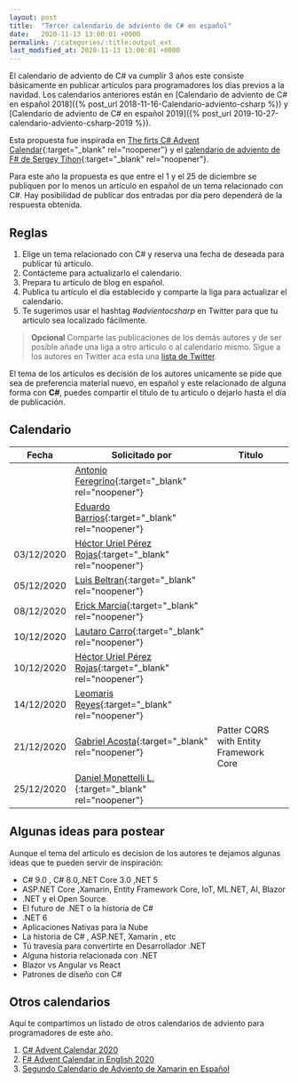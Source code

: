 ```yaml
---
layout: post
title:  "Tercer calendario de adviento de C# en español"
date:   2020-11-13 13:00:01 +0000
permalink: /:categories/:title:output_ext
last_modified_at: 2020-11-13 13:00:01 +0000
---
```


El calendario de adviento de C# va cumplir 3 años este consiste básicamente en publicar artículos para programadores los días previos a la navidad. Los calendarios anteriores están en [Calendario de adviento de C# en español 2018]({% post_url 2018-11-16-Calendario-adviento-csharp %}) y [Calendario de adviento de C# en español 2019]({% post_url 2019-10-27-calendario-adviento-csharp-2019 %}).

Esta propuesta fue inspirada en [The firts C# Advent Calendar](https://crosscuttingconcerns.com/The-First-C-Advent-Calendar){:target="_blank" rel="noopener"} y el [calendario de adviento de F# de Sergey Tihon](https://sergeytihon.com/2018/10/22/f-advent-calendar-in-english-2018/){:target="_blank" rel="noopener"}.

Para este año la propuesta es que entre el 1 y el 25 de diciembre se publiquen por lo menos un artículo en español de un tema relacionado con C#. Hay posibilidad de publicar dos entradas por día pero dependerá de la respuesta obtenida.

## Reglas

1. Elige un tema relacionado con C# y reserva una fecha de deseada para publicar tú artículo.
2. Contácteme para actualizarlo el calendario.
3. Prepara tu artículo de blog en español.
4. Publica tu artículo el día establecido y comparte la liga para actualizar el calendario.
5. Te sugerimos usar el hashtag _#advientocsharp_ en Twitter para que tu articulo sea localizado fácilmente.

> **Opcional** Comparte las publicaciones de los demás autores y de ser posible añade una liga a otro articulo o al calendario mismo. Sigue a los autores en Twitter aca esta una [lista de Twitter](https://twitter.com/i/lists/1327334384161202176).

El tema de los artículos es decisión de los autores unicamente se pide que sea de preferencia material nuevo, en español y este relacionado de alguna forma con **C#**, puedes compartir el título de tu articulo o dejarlo hasta el día de publicación.

## Calendario

| Fecha         | Solicitado por     | Titulo       |
| ------------- | -------------      | -------------|
|               |  [Antonio Feregrino](https://twitter.com/io_exception){:target="_blank" rel="noopener"} || 
|               |  [Eduardo Barrios](https://twitter.com/ebarriosdev){:target="_blank" rel="noopener"} || 
| 03/12/2020    |  [Héctor Uriel Pérez Rojas](https://www.facebook.com/hprez21/){:target="_blank" rel="noopener"} | | 
| 05/12/2020    |  [Luis Beltran](https://twitter.com/darkicebeam){:target="_blank" rel="noopener"} || 
| 08/12/2020    |  [Erick Marcia](https://twitter.com/Emarcia14){:target="_blank" rel="noopener"} || 
| 10/12/2020    |  [Lautaro Carro](https://twitter.com/LauchaCarro){:target="_blank" rel="noopener"}|| 
| 10/12/2020    |  [Héctor Uriel Pérez Rojas](https://www.facebook.com/hprez21/){:target="_blank" rel="noopener"} || 
| 14/12/2020    |  [Leomaris Reyes](https://www.facebook.com/LeomarisReyes11){:target="_blank" rel="noopener"} || 
| 21/12/2020    |  [Gabriel Acosta](https://twitter.com/GacostaDev){:target="_blank" rel="noopener"} |Patter CQRS with Entity Framework Core|
| 25/12/2020    |  [Daniel Monettelli L.](https://twitter.com/DanielMonetelli){:target="_blank" rel="noopener"} ||

## Algunas ideas para postear

Aunque el tema del articulo es decision de los autores te dejamos algunas ideas que te pueden  servir de inspiración:

* C# 9.0 , C# 8.0,.NET Core 3.0 ,NET 5
* ASP.NET Core ,Xamarin, Entity Framework Core, IoT, ML.NET, AI, Blazor
* .NET y el Open Source.
* El futuro de .NET o la historia de C#
* .NET 6
* Aplicaciones Nativas para la Nube
* La historia de C# , ASP.NET, Xamarin , etc
* Tú travesía para convertirte en Desarrollador .NET
* Alguna historia relacionada con .NET
* Blazor vs Angular vs React
* Patrones de diseño con  C#

## Otros calendarios

Aquí te compartimos un listado de otros calendarios de adviento para programadores de este año.

1. [C# Advent Calendar 2020](csadvent.christmas)
2. [F# Advent Calendar in English 2020](https://sergeytihon.com/2020/10/22/f-advent-calendar-in-english-2020/)
3. [Segundo Calendario de Adviento de Xamarin en Español](https://www.luisbeltran.mx/2020/11/16/segundo-calendario-de-adviento-de-xamarin-en-espanol/)